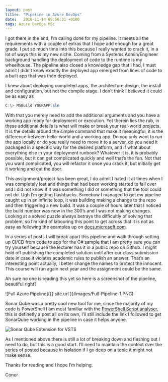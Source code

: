 ```yaml
---
layout: post
title:  "Pipeline in Azure DevOps"
date:   2018-11-14 09:56:31 +0100
tags: Azure DevOps MSc
---
```


I got there in the end, I'm calling done for my pipeline. It meets all the requirements with a couple of extras that I hope add enough for a great grade. I put so much time into this because I really wanted to crack it, in a lot of ways this is my new niche. Coming from a Systems Admin/Engineer background handling the deployment of code to the runtime is my wheelhouse. The pipeline also closed a knowledge gap that I had, I must admit I didn’t know exactly the deployed app emerged from lines of code to a built app that was then deployed.


I knew about deploying completed apps, the architecture design, the install and configuration, but not the compile stage. I don’t think I believed it could be as easy as 

```powershell
C:\> MSBuild YOURAPP.sln
```

With that you merely need to add the additional arguments and you have a working app ready for deployment or execution. Yet therein lies the rub, in these additional details is what will make or break your real-world projects. It is the details around the simple command that make it meaningful, it is the difference between hello-world and a working app. Do you only want to run the app locally or do you really need to move it to a server, do you need it packaged in a specific way for the desired platform, and if what about everything else in your deployment runbook? Whatever it is, it is probably possible, but it can get complicated quickly and well that’s the fun. Not that you want complicated, you will refactor it once you crack it, but initially get it working and out the door.


This assignment/project has been great, I do admit I hated it at times when I was completely lost and things that had been working started to fall over and I did not know if it was something I did or something that the tool could not do. Ugh I’m getting flashbacks. Somehow I managed to get my pipeline caught up in an infinite loop, it was building making a change to the repo and then triggering a new build. It was a couple of hours later that I noticed the build number was now in the 300’s and I was not making changes. Looking at a solved puzzle always betrays the difficultly of solving that problem, so I’m kind of labouring this point to get across that it is not as easy as following the examples up on [docs.microsoft.com](docs.microsoft.com).


In a series of posts I will break apart this pipeline and walk through setting up CI/CD from code to app for the C# sample that I am pretty sure you can try yourself because the lecturer has it in a public repo on Github. I might hold off publishing the completed solution until after our class submission date in case it violates academic rules to publish an answer. That’s an interesting point actually, I better change the names to protect the innocent. This course will run again next year and the assignment could be the same.

Ah sure no one is reading this yet so here is a screenshot of the pipeline, beautiful right?

![Full Azure Pipeline]({{ site.url }}/images/Full-Pipeline-1.PNG)

Sonar Qube was a pretty cool new tool for me, since the majority of my code is PowerShell I am most familiar with the [PowerShell Script analyser](https://github.com/PowerShell/PSScriptAnalyzer), this is definetly a post all on its own, I’ll still include the link I followed to get SonarQube working in the pipeline in case it helps anyone.

![Sonar Qube Extension for VSTS](https://docs.sonarqube.org/display/SCAN/Analyzing+with+SonarQube+Extension+for+VSTS-TFS)

As I mentioned above there is still a lot of breaking down and fleshing out I need to do, but this is a good start. I’ll need to maintain the context over the series of posted because in isolation if I go deep on a topic it might not make sense. 

Thanks for reading and I hope I’m helping.

Conor